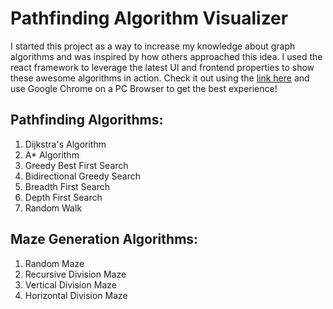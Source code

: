 # Pathfinding Algorithm Visualizer

I started this project as a way to increase my knowledge about graph algorithms and was inspired by how others approached this idea. I used the react framework to leverage the latest UI and frontend properties to show these awesome algorithms in action. Check it out using the [link here](https://nikky-soriano.github.io/pathfinding-algorithm-visualizer/) and use Google Chrome on a PC Browser to get the best experience!

## Pathfinding Algorithms:

1. Dijkstra's Algorithm
2. A\* Algorithm
3. Greedy Best First Search
4. Bidirectional Greedy Search
5. Breadth First Search
6. Depth First Search
7. Random Walk

## Maze Generation Algorithms:

1. Random Maze
2. Recursive Division Maze
3. Vertical Division Maze
4. Horizontal Division Maze
